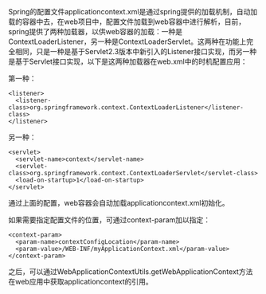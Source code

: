 Spring的配置文件applicationcontext.xml是通过spring提供的加载机制，自动加载的容器中去，在web项目中，配置文件加载到web容器中进行解析，目前，spring提供了两种加载器，以供web容器的加载：一种是ContextLoaderListener，另一种是ContextLoaderServlet。这两种在功能上完全相同，只是一种是基于Servlet2.3版本中新引入的Listener接口实现，而另一种是基于Servlet接口实现，以下是这两种加载器在web.xml中的时机配置应用：

第一种：
```
<listener>
  <listener-class>org.springframework.context.ContextLoaderListener</listener-class>
</listener>
```
另一种：
```
<servlet>
  <servlet-name>context</servlet-name>
  <servlet-class>org.springframework.context.ContextLoaderServlet</servlet-class>
  <load-on-startup>1</load-on-startup>
</servlet>
```
通过上面的配置，web容器会自动加载applicationcontext.xml初始化。

如果需要指定配置文件的位置，可通过context-param加以指定：
```
<context-param>
  <param-name>contextConfigLocation</param-name>
  <param-value>/WEB-INF/myApplicationContext.xml</param-value>
</context-param>
```
之后，可以通过WebApplicationContextUtils.getWebApplicationContext方法在web应用中获取applicationcontext的引用。
